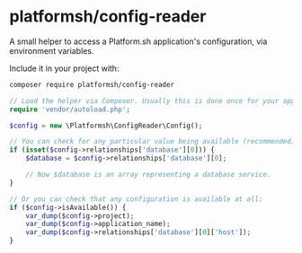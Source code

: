 # platformsh/config-reader

A small helper to access a Platform.sh application's configuration, via
environment variables.

Include it in your project with:

```bash
composer require platformsh/config-reader
```

```php
// Load the helper via Composer. Usually this is done once for your application.
require 'vendor/autoload.php';

$config = new \Platformsh\ConfigReader\Config();

// You can check for any particular value being available (recommended):
if (isset($config->relationships['database'][0])) {
    $database = $config->relationships['database'][0];

    // Now $database is an array representing a database service.
}

// Or you can check that any configuration is available at all:
if ($config->isAvailable()) {
    var_dump($config->project);
    var_dump($config->application_name);
    var_dump($config->relationships['database'][0]['host']);
}
```
